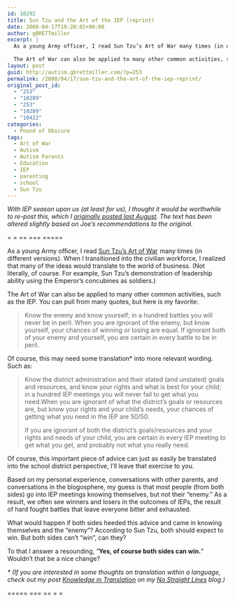 ```yaml
---
id: 10292
title: Sun Tzu and the Art of the IEP (reprint)
date: 2008-04-17T19:28:02+00:00
author: gBRETTmiller
excerpt: |
  As a young Army officer, I read Sun Tzu’s Art of War many times (in different versions). When I transitioned into the civilian workforce, I realized that many of the ideas would translate to the world of business. (Not literally, of course. For example, Sun Tzu’s demonstration of leadership ability using the Emperor’s concubines as soldiers.)
  
  The Art of War can also be applied to many other common activities, such as the IEP.
layout: post
guid: http://autism.gbrettmiller.com/?p=253
permalink: /2008/04/17/sun-tzu-and-the-art-of-the-iep-reprint/
original_post_id:
  - "253"
  - "10289"
  - "253"
  - "10289"
  - "10422"
categories:
  - Pound of Obscure
tags:
  - Art of War
  - Autism
  - Autism Parents
  - Education
  - IEP
  - parenting
  - school
  - Sun Tzu
---
```

_With IEP season upon us (at least for us), I thought it would be worthwhile to re-post this, which I [originally posted last August](http://autism.gbrettmiller.com/2007/08/sun-tzu-and-the-art-of-the-iep/). The text has been altered slightly based on Joe&#8217;s recommendations to the original._

= = == === =====

As a young Army officer, I read [Sun Tzu’s Art of War](http://www.amazon.com/gp/redirect.html?ie=UTF8&location=http%3A%2F%2Fwww.amazon.com%2Fs%3FinitialSearch%3D1%26url%3Dsearch-alias%253Dstripbooks%26field-keywords%3DArt%2Bof%2Bwar%26Go.x%3D0%26Go.y%3D0%26Go%3DGo&tag=29marbles-blog-20&linkCode=ur2&camp=1789&creative=9325)<img style="border:medium none !important;margin:0!important;" src="http://www.assoc-amazon.com/e/ir?t=29marbles-blog-20&l=ur2&o=1" border="0" alt="" width="1" height="1" /> many times (in different versions). When I transitioned into the civilian workforce, I realized that many of the ideas would translate to the world of business. (Not literally, of course. For example, Sun Tzu’s demonstration of leadership ability using the Emperor’s concubines as soldiers.)

The Art of War can also be applied to many other common activities, such as the IEP. You can pull from many quotes, but here is my favorite:

> Know the enemy and know yourself; in a hundred battles you will never be in peril. When you are ignorant of the enemy, but know yourself, your chances of winning or losing are equal. If ignorant both of your enemy and yourself, you are certain in every battle to be in peril.

Of course, this may need some translation* into more relevant wording. Such as:

> Know the district administration and their stated (and unstated) goals and resources, and know your rights and what is best for your child; in a hundred IEP meetings you will never fail to get what you need.When you are ignorant of what the district’s goals or resources are, but know your rights and your child’s needs, your chances of getting what you need in the IEP are 50/50.
> 
> If you are ignorant of both the district’s goals/resources and your rights and needs of your child, you are certain in every IEP meeting to get what you get, and probably not what you really need.

Of course, this important piece of advice can just as easily be translated into the school district perspective, I’ll leave that exercise to you.

Based on my personal experience, conversations with other parents, and conversations in the blogosphere, my guess is that most people (from both sides) go into IEP meetings knowing themselves, but not their “enemy.” As a result, we often see winners and losers in the outcomes of IEPs, the result of hard fought battles that leave everyone bitter and exhausted.

What would happen if both sides heeded this advice and came in knowing themselves and the “enemy”? According to Sun Tzu, both should expect to win. But both sides can’t “win”, can they?

To that I answer a resounding, “<span style="font-weight:bold;">Yes, of course both sides can win.</span>” Wouldn’t that be a nice change?

<span style="font-style:italic;">* (If you are interested in some thoughts on translation within a language, check out my post <a href="http://nsl.gbrettmiller.com/2007/knowledge-in-translation">Knowledge in Translation</a> on my <a href="http://nsl.gbrettmiller.com/">No Straight Lines</a> blog.)</span>

===== === == = =